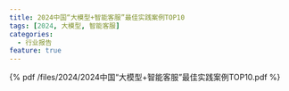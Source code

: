 ```yaml
---
title: 2024中国“大模型+智能客服”最佳实践案例TOP10
tags: [2024, 大模型, 智能客服]
categories:
  - 行业报告
feature: true
---
```


{% pdf /files/2024/2024中国“大模型+智能客服”最佳实践案例TOP10.pdf %}